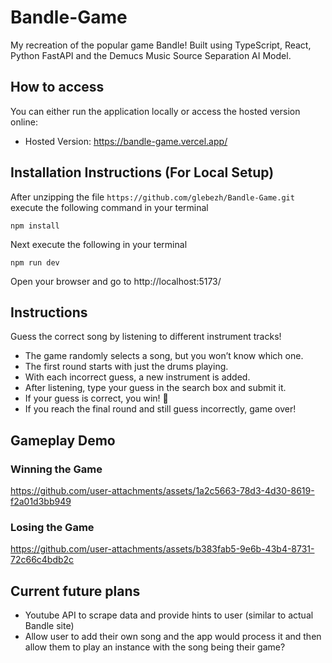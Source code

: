 # Bandle-Game

My recreation of the popular game Bandle! Built using TypeScript, React, Python FastAPI and the Demucs Music Source Separation AI Model.


## How to access
You can either run the application locally or access the hosted version online:
* Hosted Version: https://bandle-game.vercel.app/

## Installation Instructions (For Local Setup)

After unzipping the file `https://github.com/glebezh/Bandle-Game.git` execute the following command in your terminal
```
npm install
```
Next execute the following in your terminal
```
npm run dev
```
Open your browser and go to http://localhost:5173/

## Instructions

<p style={{margin: "30px"}}>Guess the correct song by listening to different instrument tracks! </p>
            <ul>
              <li>The game randomly selects a song, but you won’t know which one.</li>
              <li>The first round starts with just the drums playing.</li>
              <li>With each incorrect guess, a new instrument is added.</li>
              <li>After listening, type your guess in the search box and submit it.</li>
              <li>If your guess is correct, you win! 🎉</li>
              <li>If you reach the final round and still guess incorrectly, game over!</li>
            </ul>

## Gameplay Demo

### Winning the Game
https://github.com/user-attachments/assets/1a2c5663-78d3-4d30-8619-f2a01d3bb949

### Losing the Game
https://github.com/user-attachments/assets/b383fab5-9e6b-43b4-8731-72c66c4bdb2c



## Current future plans
- Youtube API to scrape data and provide hints to user (similar to actual Bandle site)
- Allow user to add their own song and the app would process it and then allow them to play an instance with the song being their game?
